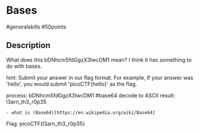# Bases

#generalskills #50points

## Description

What does this bDNhcm5fdGgzX3IwcDM1 mean? I think it has something to do with bases.

hint: Submit your answer in our flag format. For example, if your answer was 'hello', you would submit 'picoCTF{hello}' as the flag.

process:
        bDNhcm5fdGgzX3IwcDM1 #base64 decode to ASCII 
        result: l3arn_th3_r0p35

    - what is (Base64)[https://en.wikipedia.org/wiki/Base64]

Flag: picoCTF{l3arn_th3_r0p35}